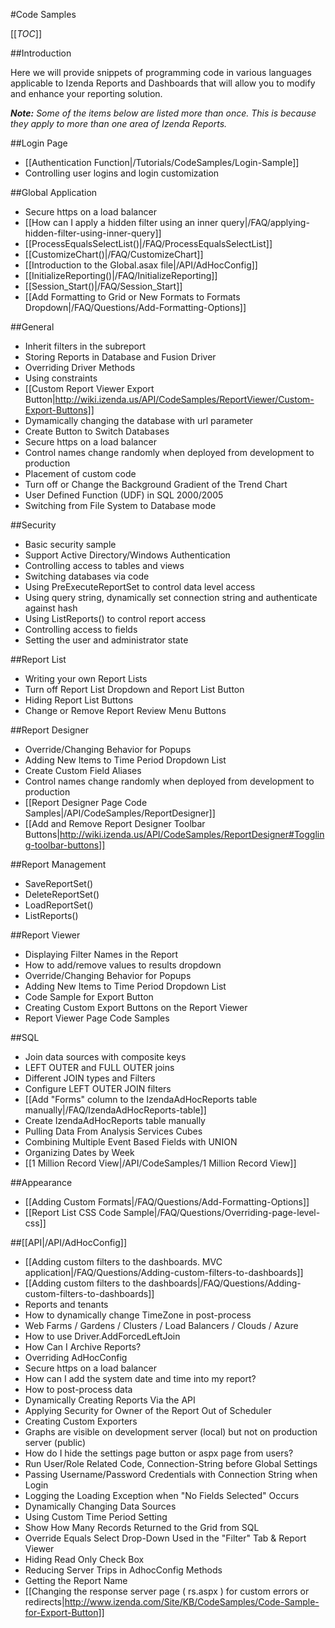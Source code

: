 #Code Samples

[[_TOC_]]

##Introduction

Here we will provide snippets of programming code in various languages applicable to Izenda Reports and Dashboards that will allow you to modify and enhance your reporting solution.

_**Note:** Some of the items below are listed more than once. This is because they apply to more than one area of Izenda Reports._

##Login Page

* [[Authentication Function|/Tutorials/CodeSamples/Login-Sample]]
* Controlling user logins and login customization

##Global Application

* Secure https on a load balancer
* [[How can I apply a hidden filter using an inner query|/FAQ/applying-hidden-filter-using-inner-query]]
* [[ProcessEqualsSelectList()|/FAQ/ProcessEqualsSelectList]]
* [[CustomizeChart()|/FAQ/CustomizeChart]]
* [[Introduction to the Global.asax file|/API/AdHocConfig]]
* [[InitializeReporting()|/FAQ/InitializeReporting]]
* [[Session_Start()|/FAQ/Session_Start]]
* [[Add Formatting to Grid or New Formats to Formats Dropdown|/FAQ/Questions/Add-Formatting-Options]]

##General

* Inherit filters in the subreport
* Storing Reports in Database and Fusion Driver
* Overriding Driver Methods
* Using constraints
* [[Custom Report Viewer Export Button|http://wiki.izenda.us/API/CodeSamples/ReportViewer/Custom-Export-Buttons]]
* Dymamically changing the database with url parameter
* Create Button to Switch Databases
* Secure https on a load balancer
* Control names change randomly when deployed from development to production
* Placement of custom code
* Turn off or Change the Background Gradient of the Trend Chart
* User Defined Function (UDF) in SQL 2000/2005
* Switching from File System to Database mode

##Security

* Basic security sample
* Support Active Directory/Windows Authentication
* Controlling access to tables and views
* Switching databases via code
* Using PreExecuteReportSet to control data level access
* Using query string, dynamically set connection string and authenticate against hash
* Using ListReports() to control report access
* Controlling access to fields
* Setting the user and administrator state

##Report List

* Writing your own Report Lists
* Turn off Report List Dropdown and Report List Button
* Hiding Report List Buttons
* Change or Remove Report Review Menu Buttons

##Report Designer

* Override/Changing Behavior for Popups
* Adding New Items to Time Period Dropdown List
* Create Custom Field Aliases
* Control names change randomly when deployed from development to production
* [[Report Designer Page Code Samples|/API/CodeSamples/ReportDesigner]]
* [[Add and Remove Report Designer Toolbar Buttons|http://wiki.izenda.us/API/CodeSamples/ReportDesigner#Toggling-toolbar-buttons]]

##Report Management

* SaveReportSet()
* DeleteReportSet()
* LoadReportSet()
* ListReports()

##Report Viewer

* Displaying Filter Names in the Report
* How to add/remove values to results dropdown
* Override/Changing Behavior for Popups
* Adding New Items to Time Period Dropdown List
* Code Sample for Export Button
* Creating Custom Export Buttons on the Report Viewer
* Report Viewer Page Code Samples

##SQL

* Join data sources with composite keys
* LEFT OUTER and FULL OUTER joins
* Different JOIN types and Filters
* Configure LEFT OUTER JOIN filters
* [[Add "Forms" column to the IzendaAdHocReports table manually|/FAQ/IzendaAdHocReports-table]]
* Create IzendaAdHocReports table manually
* Pulling Data From Analysis Services Cubes
* Combining Multiple Event Based Fields with UNION
* Organizing Dates by Week
* [[1 Million Record View|/API/CodeSamples/1 Million Record View]]

##Appearance

* [[Adding Custom Formats|/FAQ/Questions/Add-Formatting-Options]]
* [[Report List CSS Code Sample|/FAQ/Questions/Overriding-page-level-css]]

##[[API|/API/AdHocConfig]]

* [[Adding custom filters to the dashboards. MVC application|/FAQ/Questions/Adding-custom-filters-to-dashboards]]
* [[Adding custom filters to the dashboards|/FAQ/Questions/Adding-custom-filters-to-dashboards]]
* Reports and tenants
* How to dynamically change TimeZone in post-process
* Web Farms / Gardens / Clusters / Load Balancers / Clouds / Azure
* How to use Driver.AddForcedLeftJoin
* How Can I Archive Reports?
* Overriding AdHocConfig
* Secure https on a load balancer
* How can I add the system date and time into my report?
* How to post-process data
* Dynamically Creating Reports Via the API
* Applying Security for Owner of the Report Out of Scheduler
* Creating Custom Exporters
* Graphs are visible on development server (local) but not on production server (public)
* How do I hide the settings page button or aspx page from users?
* Run User/Role Related Code, Connection-String before Global Settings
* Passing Username/Password Credentials with Connection String when Login
* Logging the Loading Exception when "No Fields Selected" Occurs
* Dynamically Changing Data Sources
* Using Custom Time Period Setting
* Show How Many Records Returned to the Grid from SQL
* Override Equals Select Drop-Down Used in the "Filter" Tab & Report Viewer
* Hiding Read Only Check Box
* Reducing Server Trips in AdhocConfig Methods
* Getting the Report Name
* [[Changing the response server page ( rs.aspx ) for custom errors or redirects|http://www.izenda.com/Site/KB/CodeSamples/Code-Sample-for-Export-Button]]